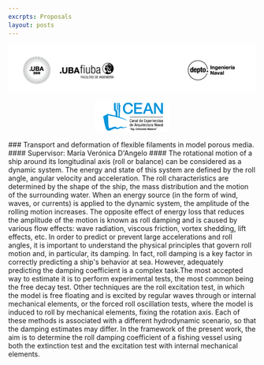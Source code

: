 ```yaml
---
excrpts: Proposals
layout: posts
---
```

![](/assets/images/encabezado_naval.png)
<p align="center">
<img src="/assets/images/encabezado_canal.png" alt="Canal" style=" width:30%;"/></p>
### Transport and deformation of flexible filaments in model porous media.
#### Supervisor: María Verónica D'Angelo
#### 
The rotational motion of a ship around its longitudinal axis (roll or balance) can be considered as a dynamic system. The energy and state of this system are defined by the roll angle, angular velocity and acceleration. The roll characteristics are determined by the shape of the ship, the mass distribution and the motion of the surrounding water. When an energy source (in the form of wind, waves, or currents) is applied to the dynamic system, the amplitude of the rolling motion increases. The opposite effect of energy loss that reduces the amplitude of the motion is known as roll damping and is caused by various flow effects: wave radiation, viscous friction, vortex shedding, lift effects, etc. In order to predict or prevent large accelerations and roll angles, it is important to understand the physical principles that govern roll motion and, in particular, its damping. In fact, roll damping is a key factor in correctly predicting a ship's behavior at sea.
However, adequately predicting the damping coefficient is a complex task.The most accepted way to estimate it is to perform experimental tests, the most common being the free decay test. Other techniques are the roll excitation test, in which the model is free floating and is excited by regular waves through or internal mechanical elements, or the forced roll oscillation tests, where the model is induced to roll by mechanical elements, fixing the rotation axis. Each of these methods is associated with a different hydrodynamic scenario, so that the damping estimates may differ.
In the framework of the present work, the aim is to determine the roll damping coefficient of a fishing vessel using both the extinction test and the excitation test with internal mechanical elements.
